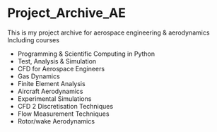 # Project_Archive_AE
This is my project archive for aerospace engineering & aerodynamics<br>
Including courses<br>
<ul>
  <li>Programming & Scientific Computing in Python</li>
  <li>Test, Analysis & Simulation</li>
  <li>CFD for Aerospace Engineers</li>
  <li>Gas Dynamics</li>
  <li>Finite Element Analysis </li>
  <li>Aircraft Aerodynamics</li>
  <li>Experimental Simulations</li>
  <li>CFD 2 Discretisation Techniques</li>
  <li>Flow Measurement Techniques</li>
  <li>Rotor/wake Aerodynamics</li>
</ul>


